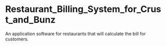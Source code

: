 # Restaurant_Billing_System_for_Crust_and_Bunz
An application software for restaurants that will calculate the bill for customers. 
